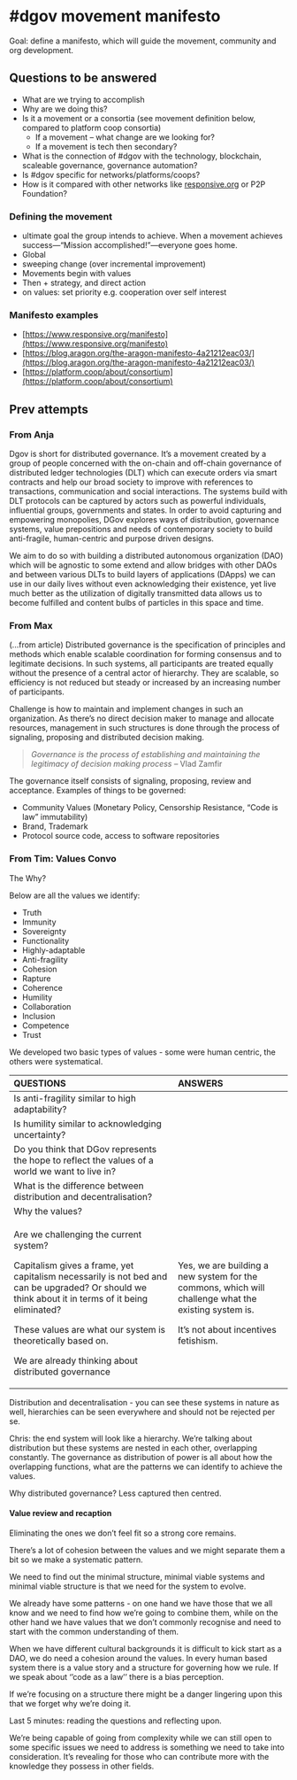 # \#dgov movement manifesto

Goal: define a manifesto, which will guide the movement, community and org development.

## Questions to be answered

* What are we trying to accomplish
* Why are we doing this?
* Is it a movement or a consortia \(see movement definition below, compared to platform coop consortia\)
  * If a movement – what change are we looking for?
  * If a movement is tech then secondary?
* What is the connection of \#dgov with the technology, blockchain, scaleable governance, governance automation?
* Is \#dgov specific for networks/platforms/coops? 
* How is it compared with other networks like [responsive.org](https://www.responsive.org/) or P2P Foundation?

### Defining the movement

* ultimate goal the group intends to achieve. When a movement achieves success—“Mission accomplished!”—everyone goes home. 
* Global
* sweeping change \(over incremental improvement\)
* Movements begin with values
* Then + strategy, and direct action
* on values: set priority e.g. cooperation over self interest

### Manifesto examples

* [https://www.responsive.org/manifesto](https://www.responsive.org/manifesto)
* [https://blog.aragon.org/the-aragon-manifesto-4a21212eac03/](https://blog.aragon.org/the-aragon-manifesto-4a21212eac03/)
* [https://platform.coop/about/consortium](https://platform.coop/about/consortium)

## Prev attempts

### From Anja

Dgov is short for distributed governance. It’s a movement created by a group of people concerned with the on-chain and off-chain governance of distributed ledger technologies \(DLT\) which can execute orders via smart contracts and help our broad society to improve with references to transactions, communication and social interactions. The systems build with DLT protocols can be captured by actors such as powerful individuals, influential groups, governments and states. In order to avoid capturing and empowering monopolies, DGov explores ways of distribution, governance systems, value prepositions and needs of contemporary society to build anti-fragile, human-centric and purpose driven designs.

We aim to do so with building a distributed autonomous organization \(DAO\) which will be agnostic to some extend and allow bridges with other DAOs and between various DLTs to build layers of applications \(DApps\) we can use in our daily lives without even acknowledging their existence, yet live much better as the utilization of digitally transmitted data allows us to become fulfilled and content bulbs of particles in this space and time.

### From Max

\(...from article\) Distributed governance is the specification of principles and methods which enable scalable coordination for forming consensus and to legitimate decisions. In such systems, all participants are treated equally without the presence of a central actor of hierarchy. They are scalable, so efficiency is not reduced but steady or increased by an increasing number of participants.

Challenge is how to maintain and implement changes in such an organization. As there’s no direct decision maker to manage and allocate resources, management in such structures is done through the process of signaling, proposing and distributed decision making.

> _Governance is the process of establishing and maintaining the legitimacy of decision making process –_ Vlad Zamfir

The governance itself consists of signaling, proposing, review and acceptance.  Examples of things to be governed:

* Community Values \(Monetary Policy, Censorship Resistance, “Code is law” immutability\)
* Brand, Trademark
* Protocol source code, access to software repositories

### From Tim: Values Convo

The Why?

Below are all the values we identify:

* Truth
* Immunity
* Sovereignty
* Functionality
* Highly-adaptable
* Anti-fragility
* Cohesion
* Rapture 
* Coherence
* Humility 
* Collaboration
* Inclusion
* Competence
* Trust

We developed two basic types of values - some were human centric, the others were systematical. 

<table>
  <thead>
    <tr>
      <th style="text-align:left"><b>QUESTIONS</b>
      </th>
      <th style="text-align:left"><b>ANSWERS</b>
      </th>
    </tr>
  </thead>
  <tbody>
    <tr>
      <td style="text-align:left">Is anti-fragility similar to high adaptability?</td>
      <td style="text-align:left"></td>
    </tr>
    <tr>
      <td style="text-align:left">Is humility similar to acknowledging uncertainty?</td>
      <td style="text-align:left"></td>
    </tr>
    <tr>
      <td style="text-align:left">Do you think that DGov represents the hope to reflect the values of a
        world we want to live in?</td>
      <td style="text-align:left"></td>
    </tr>
    <tr>
      <td style="text-align:left">What is the difference between distribution and decentralisation?</td>
      <td
      style="text-align:left"></td>
    </tr>
    <tr>
      <td style="text-align:left">Why the values?</td>
      <td style="text-align:left"></td>
    </tr>
    <tr>
      <td style="text-align:left">
        <p>Are we challenging the current system?</p>
        <p>Capitalism gives a frame, yet capitalism necessarily is not bed and can
          be upgraded? Or should we think about it in terms of it being eliminated?</p>
        <p>These values are what our system is theoretically based on.</p>
        <p>We are already thinking about distributed governance</p>
      </td>
      <td style="text-align:left">
        <p>Yes, we are building a new system for the commons, which will challenge
          what the existing system is.</p>
        <p>It’s not about incentives fetishism.</p>
      </td>
    </tr>
  </tbody>
</table>Distribution and decentralisation - you can see these systems in nature as well, hierarchies can be seen everywhere and should not be rejected per se. 

Chris: the end system will look like a hierarchy. We’re talking about distribution but these systems are nested in each other, overlapping constantly. The governance as distribution of power is all about how the overlapping functions, what are the patterns we can identify to achieve the values. 

Why distributed governance? Less captured then centred. 

#### **Value review and recaption**

Eliminating the ones we don’t feel fit so a strong core remains. 

There’s a lot of cohesion between the values and we might separate them a bit so we make a systematic pattern. 

We need to find out the minimal structure, minimal viable systems and minimal viable structure is that we need for the system to evolve. 

We already have some patterns - on one hand we have those that we all know and we need to find how we’re going to combine them, while on the other hand we have values that we don’t commonly recognise and need to start with the common understanding of them. 

When we have different cultural backgrounds it is difficult to kick start as a DAO, we do need a cohesion around the values. In every human based system there is a value story and a structure for governing how we rule. If we speak about ‘’code as a law’’ there is a bias perception. 

If we’re focusing on a structure there might be a danger lingering upon this that we forget why we’re doing it. 

Last 5 minutes: reading the questions and reflecting upon. 

We’re being capable of going from complexity while we can still open to some specific issues we need to address is something we need to take into consideration. It’s revealing for those who can contribute more with the knowledge they possess in other fields. 

